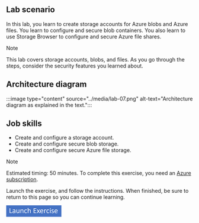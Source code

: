 ## Lab scenario

In this lab, you learn to create storage accounts for Azure blobs and Azure files. You learn to configure and secure blob containers. You also learn to use Storage Browser to configure and secure Azure file shares.

> [!NOTE]
> This lab covers storage accounts, blobs, and files. As you go through the steps, consider the security features you learned about. 

## Architecture diagram

:::image type="content" source="../media/lab-07.png" alt-text="Architecture diagram as explained in the text.":::

## Job skills

- Create and configure a storage account.
- Create and configure secure blob storage.
- Create and configure secure Azure file storage.

> [!NOTE]
> Estimated timing: 50 minutes. 
> To complete this exercise, you need an [Azure subscription](https://azure.microsoft.com/pricing/purchase-options/azure-account?cid=msft_learn).

Launch the exercise, and follow the instructions. When finished, be sure to return to this page so you can continue learning.


[![Button to launch exercise.](../media/launch-exercise.png)](https://microsoftlearning.github.io/AZ-104-MicrosoftAzureAdministrator/Instructions/Labs/LAB_07-Manage_Azure_Storage.html)
